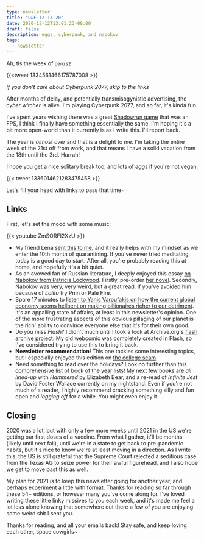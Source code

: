 ```yaml
---
type: newsletter
title: "D&F 12-13-20"
date: 2020-12-12T13:01:23-08:00
draft: false
description: eggs, cyberpunk, and nabokov
tags:
  - newsletter 
---
```


Ah, tis the week of `penis2`

{{<tweet 1334561466175787008 >}}

*If you don't care about Cyberpunk 2077, skip to the links*

After months of delay, and potentially transmisogynistic advertising, the _cyber witcher_ is alive. I'm playing Cyberpunk 2077, and so far, it's kinda fun. 

I've spent years wishing there was a great [Shadowrun game](https://en.wikipedia.org/wiki/Shadowrun_Returns) that was an FPS, I think I finally have something essentially the same. I'm hoping it's a bit more open-world than it currently is as I write this. I'll report back.

The year is _almost over_ and that is a delight to me. I'm taking the entire week of the 21st off from work, and that means I have a solid vacation from the 18th until the 3rd. Hurrah!

I hope you get a nice solitary break too, and lots of _eggs_ if you're not vegan:

{{< tweet 1336014621283475458 >}}

Let's fill your head with links to pass that time~

## Links

First, let's set the mood with some music:

{{< youtube ZmSORFI2XzU >}}

- My friend Lena [sent this to me](https://www.tenpercent.com/meditationweeklyblog/good-snowflakes), and it really helps with my mindset as we enter the 10th month of quarantining. If you've never tried meditating, today is a good day to start. After all, you're probably reading this at home, and hopefully it's a bit quiet.
- As an avowed fan of Russian literature, I deeply enjoyed this essay [on Nabokov from Patricia Lockwood](https://www.lrb.co.uk/the-paper/v42/n21/patricia-lockwood/eat-butterflies-with-me). Firstly, pre-order [her novel](https://www.penguinrandomhouse.com/books/634158/no-one-is-talking-about-this-by-patricia-lockwood/). Secondly, Nabokov was very, very weird, but a great read. If you've avoided him because of _Lolita_ try Pnin or Pale Fire.
- Spare 17 minutes to [listen to Yanis Varoufakis on how the current global economy seems hellbent on making billionaires richer to our detriment](https://7ampodcast.com.au/episodes/yanis-varoufakis-on-making-billionaires-richer). It's an appalling state of affairs, at least in this newsletter's opinion. One of the more frustrating aspects of this obvious pillaging of our planet is the rich' ability to convince everyone else that it's for their own good.
- Do you miss _Flash_? I didn't much until I took a look at Archive.org's [flash archive project](http://blog.archive.org/2020/11/19/flash-animations-live-forever-at-the-internet-archive/). My old webcomic was completely created in Flash, so I've considered trying to use this to bring it back. 
- **Newsletter recommendation**! This one tackles some interesting topics, but I especially enjoyed this edition on [the college scam](https://genyeet.substack.com/p/america-pretends-it-does-not-see).
- Need something to read over the holidays? Look no further than this [comprehensive list of book of the year lists](https://kottke.org/20/12/the-best-books-of-2020)! My next few books are _all lined-up_ with _Hammered_ by Elizabeth Bear, and a re-read of _Infinite Jest_ by David Foster Wallace currently on my nightstand. Even if you're not much of a reader, I highly recommend cracking something silly and fun open and _logging off_ for a while. You might even enjoy it.

## Closing

2020 was a lot, but with only a few more weeks until 2021 in the US we're getting our first doses of a vaccine. From what I gather, it'll be months (likely until next fall), until we're in a state to get back to pre-pandemic habits, but it's nice to know we're at least moving in a direction. As I write this, the US is still grateful that the Supreme Court rejected a seditious case from the Texas AG to seize power for their awful figurehead, and I also hope we get to move past this as well.

My plan for 2021 is to keep this newsletter going for another year, and perhaps experiment a little with format. Thanks for reading so far through these 54+ editions, or however many you've come along for. I've loved writing these little linky missives to you each week, and it's made me feel a lot less alone knowing that somewhere out there a few of you are enjoying some weird shit I sent you.

Thanks for reading, and all your emails back! Stay safe, and keep loving each other, space cowgirls~
